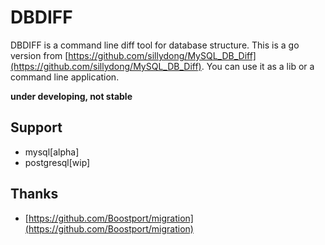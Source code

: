 # DBDIFF

DBDIFF is a command line diff tool for database structure. This is a go version from [https://github.com/sillydong/MySQL_DB_Diff](https://github.com/sillydong/MySQL_DB_Diff). You can use it as a lib or a command line application.

**under developing, not stable**

## Support

- mysql[alpha]
- postgresql[wip]

## Thanks

- [https://github.com/Boostport/migration](https://github.com/Boostport/migration)
